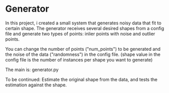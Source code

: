 # Generator

In this project, i created a  small system that generates noisy data that fit to
certain shape. 
The generator receives several desired shapes from a config file and generate two
types of points: inlier points with noise and outlier points.

You can change the number of points ("num_points") to be generated and the noise of the data ("randomness") in the config file.
(shape value in the config file is the number of instances per shape you want to generate)

The main is: generator.py

To be continued: Estimate the original shape from the data, and tests the estimation against
the shape.
